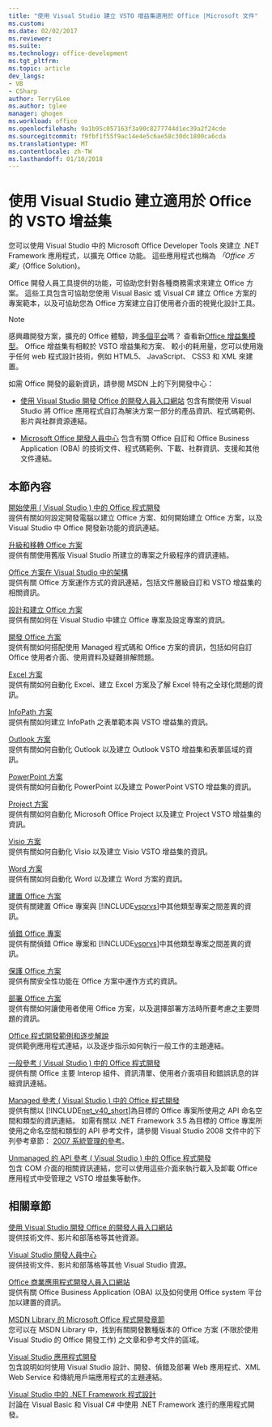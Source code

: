 ```yaml
---
title: "使用 Visual Studio 建立 VSTO 增益集適用於 Office |Microsoft 文件"
ms.custom: 
ms.date: 02/02/2017
ms.reviewer: 
ms.suite: 
ms.technology: office-development
ms.tgt_pltfrm: 
ms.topic: article
dev_langs:
- VB
- CSharp
author: TerryGLee
ms.author: tglee
manager: ghogen
ms.workload: office
ms.openlocfilehash: 9a1b95c057163f3a90c8277744d1ec39a2f24cde
ms.sourcegitcommit: f9fbf1f55f9ac14e4e5c6ae58c30dc1800ca6cda
ms.translationtype: MT
ms.contentlocale: zh-TW
ms.lasthandoff: 01/10/2018
---
```

# <a name="create-vsto-add-ins-for-office-by-using-visual-studio"></a>使用 Visual Studio 建立適用於 Office 的 VSTO 增益集
  您可以使用 Visual Studio 中的 Microsoft Office Developer Tools 來建立 .NET Framework 應用程式，以擴充 Office 功能。 這些應用程式也稱為 *「Office 方案」*(Office Solution)。  
  
 Office 開發人員工具提供的功能，可協助您針對各種商務需求來建立 Office 方案。 這些工具包含可協助您使用 Visual Basic 或 Visual C# 建立 Office 方案的專案範本，以及可協助您為 Office 方案建立自訂使用者介面的視覺化設計工具。  
  
> [!NOTE]  
>  感興趣開發方案，擴充的 Office 體驗，跨[多個平台](https://dev.office.com/add-in-availability)嗎？ 查看新[Office 增益集模型](https://dev.office.com/docs/add-ins/overview/office-add-ins)。 Office 增益集有相較於 VSTO 增益集和方案、 較小的耗用量，您可以使用幾乎任何 web 程式設計技術，例如 HTML5、 JavaScript、 CSS3 和 XML 來建置。  
  
 如需 Office 開發的最新資訊，請參閱 MSDN 上的下列開發中心：  
  
-   [使用 Visual Studio 開發 Office 的開發人員入口網站](http://go.microsoft.com/fwlink/?LinkId=123844) 包含有關使用 Visual Studio 將 Office 應用程式自訂為解決方案一部分的產品資訊、程式碼範例、影片與社群資源連結。  
  
-   [Microsoft Office 開發人員中心](http://go.microsoft.com/fwlink/?LinkId=83467) 包含有關 Office 自訂和 Office Business Application (OBA) 的技術文件、程式碼範例、下載、社群資訊、支援和其他文件連結。  
  
## <a name="in-this-section"></a>本節內容  
 [開始使用 &#40; Visual Studio &#41; 中的 Office 程式開發](../vsto/getting-started-office-development-in-visual-studio.md)  
 提供有關如何設定開發電腦以建立 Office 方案、如何開始建立 Office 方案，以及 Visual Studio 中 Office 開發新功能的資訊連結。  
  
 [升級和移轉 Office 方案](../vsto/upgrading-and-migrating-office-solutions.md)  
 提供有關使用舊版 Visual Studio 所建立的專案之升級程序的資訊連結。  
  
 [Office 方案在 Visual Studio 中的架構](../vsto/architecture-of-office-solutions-in-visual-studio.md)  
 提供有關 Office 方案運作方式的資訊連結，包括文件層級自訂和 VSTO 增益集的相關資訊。  
  
 [設計和建立 Office 方案](../vsto/designing-and-creating-office-solutions.md)  
 提供有關如何在 Visual Studio 中建立 Office 專案及設定專案的資訊。  
  
 [開發 Office 方案](../vsto/developing-office-solutions.md)  
 提供有關如何搭配使用 Managed 程式碼和 Office 方案的資訊，包括如何自訂 Office 使用者介面、使用資料及疑難排解問題。  
  
 [Excel 方案](../vsto/excel-solutions.md)  
 提供有關如何自動化 Excel、建立 Excel 方案及了解 Excel 特有之全球化問題的資訊。  
  
 [InfoPath 方案](../vsto/infopath-solutions.md)  
 提供有關如何建立 InfoPath 之表單範本與 VSTO 增益集的資訊。  
  
 [Outlook 方案](../vsto/outlook-solutions.md)  
 提供有關如何自動化 Outlook 以及建立 Outlook VSTO 增益集和表單區域的資訊。  
  
 [PowerPoint 方案](../vsto/powerpoint-solutions.md)  
 提供有關如何自動化 PowerPoint 以及建立 PowerPoint VSTO 增益集的資訊。  
  
 [Project 方案](../vsto/project-solutions.md)  
 提供有關如何自動化 Microsoft Office Project 以及建立 Project VSTO 增益集的資訊。  
  
 [Visio 方案](../vsto/visio-solutions.md)  
 提供有關如何自動化 Visio 以及建立 Visio VSTO 增益集的資訊。  
  
 [Word 方案](../vsto/word-solutions.md)  
 提供有關如何自動化 Word 以及建立 Word 方案的資訊。  
  
 [建置 Office 方案](../vsto/building-office-solutions.md)  
 提供有關建置 Office 專案與 [!INCLUDE[vsprvs](../sharepoint/includes/vsprvs-md.md)]中其他類型專案之間差異的資訊。  
  
 [偵錯 Office 專案](../vsto/debugging-office-projects.md)  
 提供有關偵錯 Office 專案和 [!INCLUDE[vsprvs](../sharepoint/includes/vsprvs-md.md)]中其他類型專案之間差異的資訊。  
  
 [保護 Office 方案](../vsto/securing-office-solutions.md)  
 提供有關安全性功能在 Office 方案中運作方式的資訊。  
  
 [部署 Office 方案](../vsto/deploying-an-office-solution.md)  
 提供有關如何讓使用者使用 Office 方案，以及選擇部署方法時所要考慮之主要問題的資訊。  
  
 [Office 程式開發範例和逐步解說](../vsto/office-development-samples-and-walkthroughs.md)  
 提供範例應用程式連結，以及逐步指示如何執行一般工作的主題連結。  
  
 [一般參考 &#40; Visual Studio &#41; 中的 Office 程式開發](../vsto/general-reference-office-development-in-visual-studio.md)  
 提供有關 Office 主要 Interop 組件、資訊清單、使用者介面項目和錯誤訊息的詳細資訊連結。  
  
 [Managed 參考 &#40; Visual Studio &#41; 中的 Office 程式開發](../vsto/managed-reference-office-development-in-visual-studio.md)  
 提供有關以 [!INCLUDE[net_v40_short](../sharepoint/includes/net-v40-short-md.md)]為目標的 Office 專案所使用之 API 命名空間和類型的資訊連結。 如需有關以 .NET Framework 3.5 為目標的 Office 專案所使用之命名空間和類型的 API 參考文件，請參閱 Visual Studio 2008 文件中的下列參考章節： [2007 系統管理的參考](http://go.microsoft.com/fwlink/?LinkId=160658)。  
  
 [Unmanaged 的 API 參考 &#40; Visual Studio &#41; 中的 Office 程式開發](../vsto/unmanaged-api-reference-office-development-in-visual-studio.md)  
 包含 COM 介面的相關資訊連結，您可以使用這些介面來執行載入及卸載 Office 應用程式中受管理之 VSTO 增益集等動作。  
  
## <a name="related-sections"></a>相關章節  
 [使用 Visual Studio 開發 Office 的開發人員入口網站](http://go.microsoft.com/fwlink/?LinkId=123844)  
 提供技術文件、影片和部落格等其他資源。  
  
 [Visual Studio 開發人員中心](http://go.microsoft.com/fwlink/?LinkID=99124)  
 提供技術文件、影片和部落格等其他 Visual Studio 資源。  
  
 [Office 商業應用程式開發人員入口網站](http://go.microsoft.com/fwlink/?LinkId=99125)  
 提供有關 Office Business Application (OBA) 以及如何使用 Office system 平台加以建置的資訊。  
  
 [MSDN Library 的 Microsoft Office 程式開發章節](http://go.microsoft.com/fwlink/?LinkId=149870)  
 您可以在 MSDN Library 中，找到有關開發數種版本的 Office 方案 (不限於使用 Visual Studio 的 Office 開發工作) 之文章和參考文件的區域。  
  
 [Visual Studio 應用程式開發](http://msdn.microsoft.com/en-us/97490c1b-a247-41fb-8f2c-bc4c201eff68)  
 包含說明如何使用 Visual Studio 設計、開發、偵錯及部署 Web 應用程式、XML Web Service 和傳統用戶端應用程式的主題連結。  
  
 [Visual Studio 中的 .NET Framework 程式設計](http://msdn.microsoft.com/en-us/f3f63195-82c6-48e8-a4a0-612810e7d093)  
 討論在 Visual Basic 和 Visual C# 中使用 .NET Framework 進行的應用程式開發。  
  
  